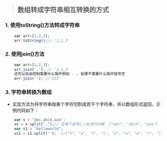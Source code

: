 > ## 数组转成字符串相互转换的方式
### 1. 使用toString()方法转成字符串
```javascript
    var arr=[1,2,3];
    arr.toString();// '1,2,3'
```
### 2. 使用join()方法
```javascript
    var arr=[1,2,3];
    arr.join(','); // '1,2,3'
    还可以自由控制需要什么隔开例如 - , 如果不需要什么隔开就写空
    arr.join(''); //'123'
```
### 3. 字符串转换为数组
- 实现方法为将字符串按某个字符切割成若干个字符串，并以数组形式返回，示例代码如下：
```javascript
    var s = "abc,abcd,aaa";
    ss = s.split(",");// 在每个逗号(,)处进行分解  ["abc", "abcd", "aaa"]
    var s1 = "helloworld";
    ss1 = s1.split('');  //["h", "e", "l", "l", "o", "w", "o", "r", "l", "d"]
```